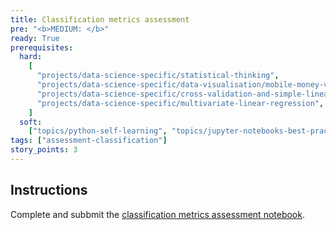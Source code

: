 ```yaml
---
title: Classification metrics assessment
pre: "<b>MEDIUM: </b>"
ready: True
prerequisites:
  hard:
    [
      "projects/data-science-specific/statistical-thinking",
      "projects/data-science-specific/data-visualisation/mobile-money-viz",
      "projects/data-science-specific/cross-validation-and-simple-linear-regression",
      "projects/data-science-specific/multivariate-linear-regression",
    ]
  soft:
    ["topics/python-self-learning", "topics/jupyter-notebooks-best-practices"]
tags: ["assessment-classification"]
story_points: 3
---
```


## Instructions

Complete and subbmit the [classification metrics assessment notebook](classification_metrics_notebook.ipynb).